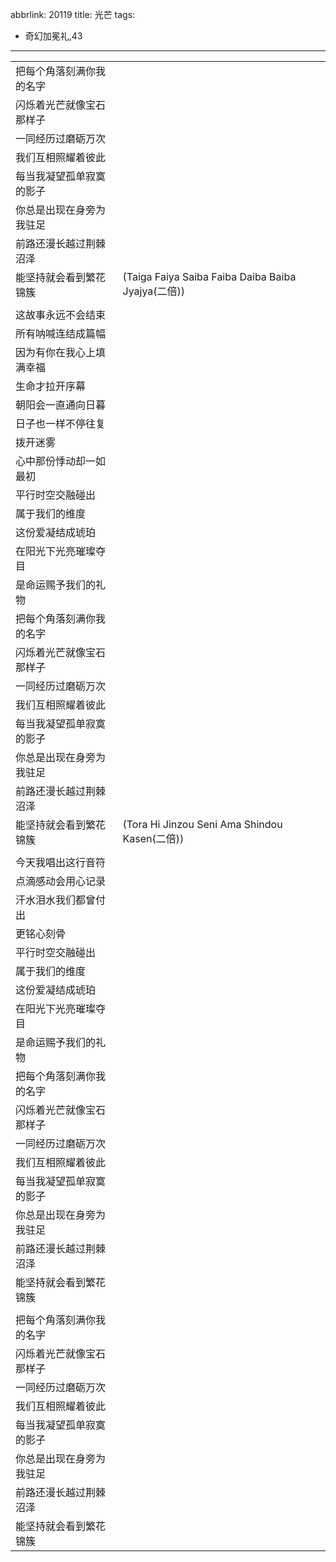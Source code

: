 abbrlink: 20119
title: 光芒
tags:
  - 奇幻加冕礼,43
---
|      |      |
|--|--|
|把每个角落刻满你我的名字|      |
|闪烁着光芒就像宝石那样子|      |
|一同经历过磨砺万次|      |
|我们互相照耀着彼此|      |
|每当我凝望孤单寂寞的影子|      |
|你总是出现在身旁为我驻足|      |
|前路还漫长越过荆棘沼泽|      |
|能坚持就会看到繁花锦簇|(Taiga Faiya Saiba Faiba Daiba Baiba Jyajya(二倍))|
|      |      |
|这故事永远不会结束|      |
|所有呐喊连结成篇幅|      |
|因为有你在我心上填满幸福|      |
|生命才拉开序幕|      |
|朝阳会一直通向日暮|      |
|日子也一样不停往复|      |
|拨开迷雾|      |
|心中那份悸动却一如最初|      |
|平行时空交融碰出|      |
|属于我们的维度|      |
|这份爱凝结成琥珀|      |
|在阳光下光亮璀璨夺目|      |
|是命运赐予我们的礼物|      |
|把每个角落刻满你我的名字|      |
|闪烁着光芒就像宝石那样子|      |
|一同经历过磨砺万次|      |
|我们互相照耀着彼此|      |
|每当我凝望孤单寂寞的影子|      |
|你总是出现在身旁为我驻足|      |
|前路还漫长越过荆棘沼泽|      |
|能坚持就会看到繁花锦簇|(Tora Hi Jinzou Seni Ama Shindou Kasen(二倍))|
|      |      |
|今天我唱出这行音符|      |
|点滴感动会用心记录|      |
|汗水泪水我们都曾付出|      |
|更铭心刻骨|      |
|平行时空交融碰出|      |
|属于我们的维度|      |
|这份爱凝结成琥珀|      |
|在阳光下光亮璀璨夺目|      |
|是命运赐予我们的礼物|      |
|把每个角落刻满你我的名字|      |
|闪烁着光芒就像宝石那样子|      |
|一同经历过磨砺万次|      |
|我们互相照耀着彼此|      |
|每当我凝望孤单寂寞的影子|      |
|你总是出现在身旁为我驻足|      |
|前路还漫长越过荆棘沼泽|      |
|能坚持就会看到繁花锦簇|      |
|      |      |
|把每个角落刻满你我的名字|      |
|闪烁着光芒就像宝石那样子|      |
|一同经历过磨砺万次|      |
|我们互相照耀着彼此|      |
|每当我凝望孤单寂寞的影子|      |
|你总是出现在身旁为我驻足|      |
|前路还漫长越过荆棘沼泽|      |
|能坚持就会看到繁花锦簇|      |